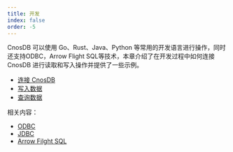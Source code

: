 ```yaml
---
title: 开发
index: false
order: -5
---
```


CnosDB 可以使用 Go、Rust、Java、Python 等常用的开发语言进行操作，同时还支持ODBC，Arrow Flight SQL等技术，本章介绍了在开发过程中如何连接 CnosDB 进行读取和写入操作并提供了一些示例。

- [连接 CnosDB](./api)
- [写入数据](./write)
- [查询数据](./query)

相关内容：

- [ODBC](../reference/connector/arrow_flight_sql.md#不同客户端的使用方式)
- [JDBC](../reference/connector/arrow_flight_sql.md#不同客户端的使用方式)
- [Arrow Filght SQL](../reference/connector/arrow_flight_sql)